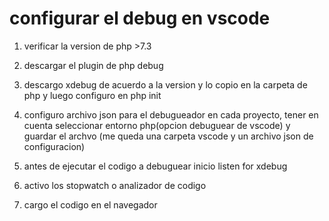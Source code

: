 # configurar el debug en vscode

1.  verificar la version de php >7.3
2.  descargar el plugin de php debug
3.  descargo xdebug de acuerdo a la version y lo copio en la carpeta de php y luego configuro en php init
4.  configuro archivo json para el debugueador en cada proyecto, tener en cuenta seleccionar entorno php(opcion debuguear de vscode) y guardar el archvo (me queda una carpeta vscode y un archivo json de configuracion)

5.  antes de ejecutar el codigo a debuguear inicio listen for xdebug
6.  activo los stopwatch o analizador de codigo
7.  cargo el codigo en el navegador
